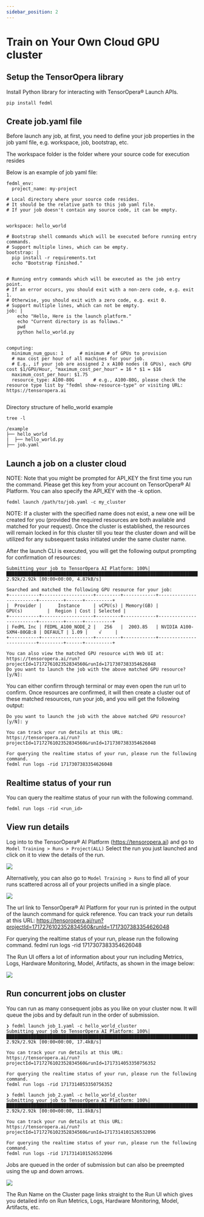 ```yaml
---
sidebar_position: 2
---
```


# Train on Your Own Cloud GPU cluster

## Setup the TensorOpera library

Install Python library for interacting with TensorOpera® Launch APIs.
```
pip install fedml
```

## Create job.yaml file

Before launch any job, at first, you need to define your job properties in the job yaml file, e.g. workspace, job, bootstrap, etc.

The workspace folder is the folder where your source code for execution resides

Below is an example of job yaml file:

```
fedml_env:
  project_name: my-project
  
# Local directory where your source code resides.
# It should be the relative path to this job yaml file.
# If your job doesn't contain any source code, it can be empty.


workspace: hello_world

# Bootstrap shell commands which will be executed before running entry commands.
# Support multiple lines, which can be empty.
bootstrap: |
  pip install -r requirements.txt
  echo "Bootstrap finished."


# Running entry commands which will be executed as the job entry point.
# If an error occurs, you should exit with a non-zero code, e.g. exit 1.
# Otherwise, you should exit with a zero code, e.g. exit 0.
# Support multiple lines, which can not be empty.
job: |
    echo "Hello, Here is the launch platform."
    echo "Current directory is as follows."
    pwd
    python hello_world.py
  

computing:
  minimum_num_gpus: 1      # minimum # of GPUs to provision
  # max cost per hour of all machines for your job.
  # E.g., if your job are assigned 2 x A100 nodes (8 GPUs), each GPU cost $1/GPU/Hour, "maximum_cost_per_hour" = 16 * $1 = $16
  maximum_cost_per_hour: $1.75
  resource_type: A100-80G       # e.g., A100-80G, please check the resource type list by "fedml show-resource-type" or visiting URL: https://tensoropera.ai
  
```

Directory structure of hello_world example
```
tree -l

/example
├── hello_world
|  ├── hello_world.py
├── job.yaml
```

## Launch a job on a cluster cloud

NOTE: Note that you might be prompted for API_KEY the first time you run the command. Please get this key from your account on TensorOpera® AI Platform. You can also specify the API_KEY with the -k option.

```
fedml launch /path/to/job.yaml -c my_cluster
```

NOTE: If a cluster with the specified name does not exist, a new one will be created for you (provided the required resources are both available and matched for your request). Once the cluster is established, the resources will remain locked in for this cluster till you tear the cluster down and will be utilized for any subsequent tasks initiated under the same cluster name.

After the launch CLI is executed, you will get the following output prompting for confirmation of resources:

```
Submitting your job to TensorOpera AI Platform: 100%|██████████████████████████████████████████████████████████████████████████████████████████████████████████████████████████████████████████████████████████| 2.92k/2.92k [00:00<00:00, 4.87kB/s]

Searched and matched the following GPU resource for your job:
+-----------+-------------------+---------+------------+-------------------------+---------+------+----------+
|  Provider |      Instance     | vCPU(s) | Memory(GB) |          GPU(s)         |  Region | Cost | Selected |
+-----------+-------------------+---------+------------+-------------------------+---------+------+----------+
| FedML Inc | FEDML_A100_NODE_2 |   256   |  2003.85   | NVIDIA A100-SXM4-80GB:8 | DEFAULT | 1.09 |    √     |
+-----------+-------------------+---------+------------+-------------------------+---------+------+----------+

You can also view the matched GPU resource with Web UI at:
https://tensoropera.ai/run?projectId=1717276102352834560&runId=1717307383354626048
Do you want to launch the job with the above matched GPU resource? [y/N]:
```

You can either confirm through terminal or may even open the run url to confirm. Once resources are confirmed, it will then create a cluster out of these matched resources, run your job, and you will get the following output:

```
Do you want to launch the job with the above matched GPU resource? [y/N]: y

You can track your run details at this URL:
https://tensoropera.ai/run?projectId=1717276102352834560&runId=1717307383354626048

For querying the realtime status of your run, please run the following command.
fedml run logs -rid 1717307383354626048
```

## Realtime status of your run

You can query the realtime status of your run with the following command.
```
fedml run logs -rid <run_id>
```

## View run details
Log into to the TensorOpera® AI Platform (https://tensoropera.ai) and go to `Model Training > Runs > Project(ALL)` Select the run you just launched and click on it to view the details of the run.

![](./static/image/train_on_your_cloud_gpu_cluster/1_my_project.png)

Alternatively, you can also go to `Model Training > Runs` to find all of your runs scattered across all of your projects unified in a single place.

![ ](./static/image/train_on_your_cloud_gpu_cluster/2_my_runs.png)

The url link to TensorOpera® AI Platform for your run is printed in the output of the launch command for quick reference.
You can track your run details at this URL:
https://tensoropera.ai/run?projectId=1717276102352834560&runId=1717307383354626048

For querying the realtime status of your run, please run the following command.
fedml run logs -rid 1717307383354626048

The Run UI offers a lot of information about your run including Metrics, Logs, Hardware Monitoring, Model, Artifacts, as shown in the image below:

![ ](./static/image/train_on_your_cloud_gpu_cluster/3_run_ui.png)

## Run concurrent jobs on cluster

You can run as many consequent jobs as you like on your cluster now. It will queue the jobs and by default run in the order of submission.

```
❯ fedml launch job_1.yaml -c hello_world_cluster
Submitting your job to TensorOpera AI Platform: 100%|██████████████████████████████████████████████████████████████████████████████████████████████████████████████████████████████████████████████████████████| 2.92k/2.92k [00:00<00:00, 17.4kB/s]

You can track your run details at this URL:
https://tensoropera.ai/run?projectId=1717276102352834560&runId=1717314053350756352

For querying the realtime status of your run, please run the following command.
fedml run logs -rid 1717314053350756352
```

```
❯ fedml launch job_2.yaml -c hello_world_cluster
Submitting your job to TensorOpera AI Platform: 100%|██████████████████████████████████████████████████████████████████████████████████████████████████████████████████████████████████████████████████████████| 2.92k/2.92k [00:00<00:00, 11.8kB/s]

You can track your run details at this URL:
https://tensoropera.ai/run?projectId=1717276102352834560&runId=1717314101526532096

For querying the realtime status of your run, please run the following command.
fedml run logs -rid 1717314101526532096
```

Jobs are queued in the order of submission but can also be preempted using the up and down arrows.

![ ](./static/image/train_on_your_cloud_gpu_cluster/4_my_clusters.png)

The Run Name on the Cluster page links straight to the Run UI which gives you detailed info on Run Metrics, Logs, Hardware Monitoring, Model, Artifacts, etc.